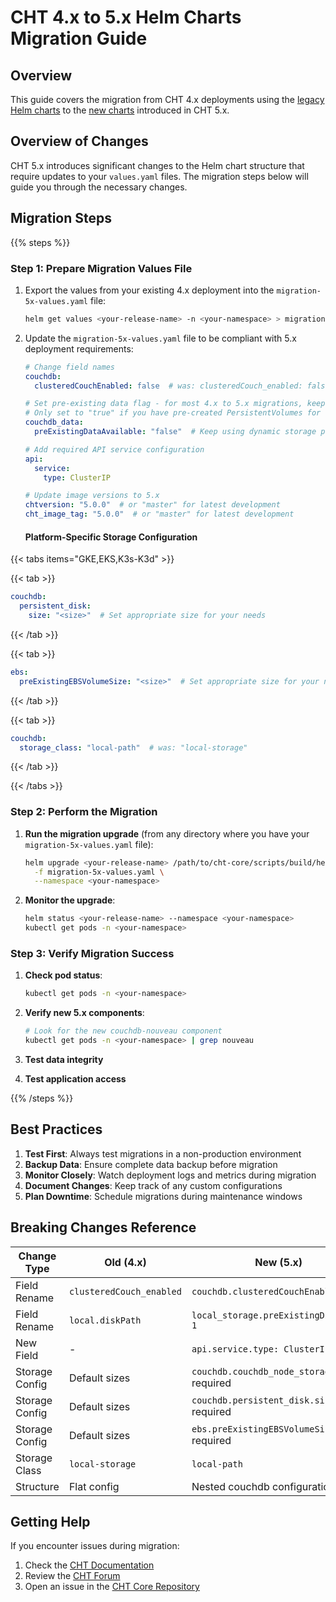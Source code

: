 # CHT 4.x to 5.x Helm Charts Migration Guide

## Overview

This guide covers the migration from CHT 4.x deployments using the [legacy Helm charts](https://github.com/medic/helm-charts) to the [new charts](https://github.com/medic/cht-core/tree/master/scripts/build/helm) introduced in CHT 5.x.

## Overview of Changes

CHT 5.x introduces significant changes to the Helm chart structure that require updates to your `values.yaml` files. The migration steps below will guide you through the necessary changes.

## Migration Steps

{{% steps %}}

### Step 1: Prepare Migration Values File

1. Export the values from your existing 4.x deployment into the `migration-5x-values.yaml` file:
   ```bash
   helm get values <your-release-name> -n <your-namespace> > migration-5x-values.yaml
   ```

2. Update the `migration-5x-values.yaml` file to be compliant with  5.x deployment requirements:

   ```yaml
   # Change field names
   couchdb:
     clusteredCouchEnabled: false  # was: clusteredCouch_enabled: false
   
   # Set pre-existing data flag - for most 4.x to 5.x migrations, keep this as false
   # Only set to "true" if you have pre-created PersistentVolumes for static provisioning
   couchdb_data:
     preExistingDataAvailable: "false"  # Keep using dynamic storage provisioning  
   
   # Add required API service configuration
   api:
     service:
       type: ClusterIP
   
   # Update image versions to 5.x
   chtversion: "5.0.0"  # or "master" for latest development
   cht_image_tag: "5.0.0"  # or "master" for latest development
   ```

   #### Platform-Specific Storage Configuration
   
{{< tabs items="GKE,EKS,K3s-K3d" >}}

{{< tab >}}
```yaml
couchdb:
  persistent_disk:
    size: "<size>"  # Set appropriate size for your needs
```
{{< /tab >}}

{{< tab >}}
```yaml
ebs:
  preExistingEBSVolumeSize: "<size>"  # Set appropriate size for your needs
```
{{< /tab >}}

{{< tab >}}
```yaml
couchdb:
  storage_class: "local-path"  # was: "local-storage"
```
{{< /tab >}}

{{< /tabs >}}

### Step 2: Perform the Migration

1. **Run the migration upgrade** (from any directory where you have your `migration-5x-values.yaml` file):
   ```bash
   helm upgrade <your-release-name> /path/to/cht-core/scripts/build/helm \
     -f migration-5x-values.yaml \
     --namespace <your-namespace>
   ```

2. **Monitor the upgrade**:
   ```bash
   helm status <your-release-name> --namespace <your-namespace>
   kubectl get pods -n <your-namespace>
   ```

### Step 3: Verify Migration Success

1. **Check pod status**:
   ```bash
   kubectl get pods -n <your-namespace>
   ```

2. **Verify new 5.x components**:
   ```bash
   # Look for the new couchdb-nouveau component
   kubectl get pods -n <your-namespace> | grep nouveau
   ```

3. **Test data integrity**

4. **Test application access**

{{% /steps %}}

## Best Practices

1. **Test First**: Always test migrations in a non-production environment
2. **Backup Data**: Ensure complete data backup before migration
3. **Monitor Closely**: Watch deployment logs and metrics during migration
4. **Document Changes**: Keep track of any custom configurations
5. **Plan Downtime**: Schedule migrations during maintenance windows

## Breaking Changes Reference

| Change Type | Old (4.x) | New (5.x) | Platform | Impact |
|-------------|-----------|-----------|----------|---------|
| Field Rename | `clusteredCouch_enabled` | `couchdb.clusteredCouchEnabled` | All | Critical |
| Field Rename | `local.diskPath` | `local_storage.preExistingDiskPath-1` | All | Critical |
| New Field | - | `api.service.type: ClusterIP` | All | Critical |
| Storage Config | Default sizes | `couchdb.couchdb_node_storage_size` required | All | Critical |
| Storage Config | Default sizes | `couchdb.persistent_disk.size` required | GKE | Critical |
| Storage Config | Default sizes | `ebs.preExistingEBSVolumeSize` required | EKS | Critical |
| Storage Class | `local-storage` | `local-path` | K3s-K3d | Minor |
| Structure | Flat config | Nested couchdb configuration | All | Medium |

## Getting Help

If you encounter issues during migration:

1. Check the [CHT Documentation](https://docs.communityhealthtoolkit.org/)
2. Review the [CHT Forum](https://forum.communityhealthtoolkit.org/)
3. Open an issue in the [CHT Core Repository](https://github.com/medic/cht-core/issues)

